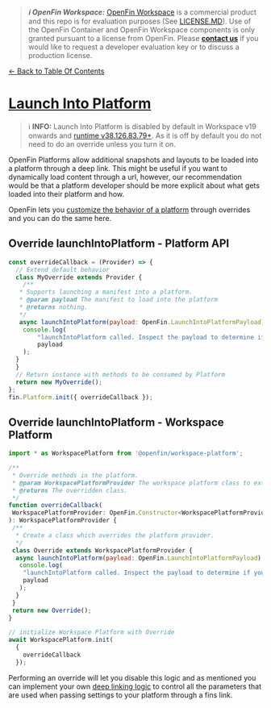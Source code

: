 > **_:information_source: OpenFin Workspace:_** [OpenFin Workspace](https://www.openfin.co/workspace/) is a commercial product and this repo is for evaluation purposes (See [LICENSE.MD](../../../LICENSE.MD)). Use of the OpenFin Container and OpenFin Workspace components is only granted pursuant to a license from OpenFin. Please [**contact us**](https://www.openfin.co/workspace/poc/) if you would like to request a developer evaluation key or to discuss a production license.

[<- Back to Table Of Contents](../README.md)

# [Launch Into Platform](https://developers.openfin.co/of-docs/docs/platform-getting-started#deep-linking-fin--fins-link)

> :information_source: **INFO:** Launch Into Platform is disabled by default in Workspace v19 onwards and [runtime v38.126.83.79+](https://developer.openfin.co/versions/?product=Runtime#38.126.83.79). As it is off by default you do not need to do an override unless you turn it on.

OpenFin Platforms allow additional snapshots and layouts to be loaded into a platform through a deep link. This might be useful if you want to dynamically load content through a url, however, our recommendation would be that a platform developer should be more explicit about what gets loaded into their platform and how.

OpenFin lets you [customize the behavior of a platform](https://developers.openfin.co/of-docs/docs/platform-customization#example-overriding-default-getsnapshot-behavior) through overrides and you can do the same here.

## Override launchIntoPlatform - Platform API

```js
const overrideCallback = (Provider) => {
  // Extend default behavior
  class MyOverride extends Provider {
    /**
   * Supports launching a manifest into a platform.
   * @param payload The manifest to load into the platform
   * @returns nothing.
   */
   async launchIntoPlatform(payload: OpenFin.LaunchIntoPlatformPayload): Promise<void> {
    console.log(
        "launchIntoPlatform called. Inspect the payload to determine if you should launch it by calling super.launchIntoPlatform or alternatively do not call super.launchIntoPlatform if you do not want to dynamically launch content in this way. If you want to implement your own logic against your own query param then look at implementing your own deep linking logic: https://developers.openfin.co/of-docs/docs/deep-linking .",
        payload
    );
  }
  }
  // Return instance with methods to be consumed by Platform
  return new MyOverride();
};
fin.Platform.init({ overrideCallback });
```

## Override launchIntoPlatform - Workspace Platform

```js
import * as WorkspacePlatform from '@openfin/workspace-platform';

/**
 * Override methods in the platform.
 * @param WorkspacePlatformProvider The workspace platform class to extend.
 * @returns The overridden class.
 */
function overrideCallback(
 WorkspacePlatformProvider: OpenFin.Constructor<WorkspacePlatformProvider>
): WorkspacePlatformProvider {
 /**
  * Create a class which overrides the platform provider.
  */
 class Override extends WorkspacePlatformProvider {
  async launchIntoPlatform(payload: OpenFin.LaunchIntoPlatformPayload): Promise<void> {
   console.log(
    "launchIntoPlatform called. Inspect the payload to determine if you should launch it by calling super.launchIntoPlatform or alternatively do not call super.launchIntoPlatform if you do not want to dynamically launch content in this way. If you want to implement your own logic against your own query param then look at implementing your own deep linking logic: https://developers.openfin.co/of-docs/docs/deep-linking .",
    payload
   );
  }
 }
 return new Override();
}

// initialize Workspace Platform with Override
await WorkspacePlatform.init(
  {
    overrideCallback
  });
```

Performing an override will let you disable this logic and as mentioned you can implement your own [deep linking logic](https://developers.openfin.co/of-docs/docs/deep-linking) to control all the parameters that are used when passing settings to your platform through a fins link.

